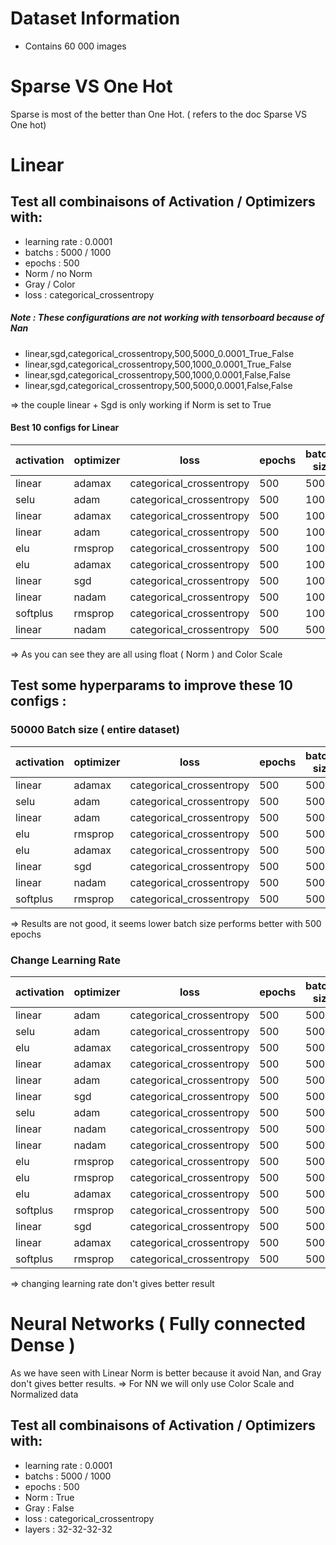 # Dataset Information

- Contains 60 000 images

# Sparse VS One Hot

Sparse is most of the better than One Hot. ( refers to the doc Sparse VS One hot)

# Linear

## Test all combinaisons of Activation / Optimizers with:
- learning rate : 0.0001
- batchs : 5000 / 1000
- epochs : 500
- Norm / no Norm
- Gray / Color
- loss : categorical_crossentropy


##### Note :  These configurations are not working with tensorboard because of Nan

- linear,sgd,categorical_crossentropy,500,5000_0.0001_True_False
- linear,sgd,categorical_crossentropy,500,1000_0.0001_True_False
- linear,sgd,categorical_crossentropy,500,1000,0.0001,False,False
- linear,sgd,categorical_crossentropy,500,5000,0.0001,False,False

=> the couple linear + Sgd is only working if Norm is set to True


#### Best 10 configs for Linear

| activation | optimizer | loss                     | epochs | batch-size | learning-rate | isGray | isNorm | last_loss | last_val_loss | last_accuracy | last_val_accuracy |
|------------|-----------|--------------------------|--------|------------|---------------|--------|--------|-----------|---------------|---------------|-------------------|
| linear     | adamax    | categorical_crossentropy | 500    | 5000       | 0.0001        | FAUX   | VRAI   | 2.05683   | 2.0691        | 0.18965       | 0.1941            |
| selu       | adam      | categorical_crossentropy | 500    | 1000       | 0.0001        | FAUX   | VRAI   | 2.02468   | 2.04076       | 0.19308       | 0.1928            |
| linear     | adamax    | categorical_crossentropy | 500    | 1000       | 0.0001        | FAUX   | VRAI   | 2.06132   | 2.06988       | 0.19488       | 0.1926            |
| linear     | adam      | categorical_crossentropy | 500    | 1000       | 0.0001        | FAUX   | VRAI   | 2.0378    | 2.05222       | 0.19435       | 0.1921            |
| elu        | rmsprop   | categorical_crossentropy | 500    | 1000       | 0.0001        | FAUX   | VRAI   | 2.07778   | 2.07607       | 0.1873        | 0.1892            |
| elu        | adamax    | categorical_crossentropy | 500    | 1000       | 0.0001        | FAUX   | VRAI   | 2.0679    | 2.08643       | 0.19135       | 0.1882            |
| linear     | sgd       | categorical_crossentropy | 500    | 1000       | 0.0001        | FAUX   | VRAI   | 2.09911   | 2.10564       | 0.1868        | 0.1881            |
| linear     | nadam     | categorical_crossentropy | 500    | 1000       | 0.0001        | FAUX   | VRAI   | 2.05672   | 2.0648        | 0.18955       | 0.1879            |
| softplus   | rmsprop   | categorical_crossentropy | 500    | 1000       | 0.0001        | FAUX   | VRAI   | 2.06619   | 2.08833       | 0.19200       | 0.1855            |
| linear     | nadam     | categorical_crossentropy | 500    | 5000       | 0.0001        | FAUX   | VRAI   | 2.09998   | 2.10575       | 0.18927       | 0.1854            |

=> As you can see they are all using float ( Norm ) and Color Scale

## Test some hyperparams to improve these 10 configs :

### 50000 Batch size ( entire dataset)

| activation | optimizer | loss                     | epochs | batch-size | learning-rate | isGray | isNorm | last_loss | last_val_loss | last_accuracy | last_val_accuracy |
|------------|-----------|--------------------------|--------|------------|---------------|--------|--------|-----------|---------------|---------------|-------------------|
| linear     | adamax    | categorical_crossentropy | 500    | 50000      | 0.0001        | FAUX   | VRAI   | 2.29883   | 2.30266       | 0.10917       | 0.0988            |
| selu       | adam      | categorical_crossentropy | 500    | 50000      | 0.0001        | FAUX   | VRAI   | 2.25644   | 2.2525        | 0.1631        | 0.1686            |
| linear     | adam      | categorical_crossentropy | 500    | 50000      | 0.0001        | FAUX   | VRAI   | 2.2529    | 2.25168       | 0.12513       | 0.1298            |
| elu        | rmsprop   | categorical_crossentropy | 500    | 50000      | 0.0001        | FAUX   | VRAI   | 2.36022   | 2.35007       | 0.09943       | 0.1025            |
| elu        | adamax    | categorical_crossentropy | 500    | 50000      | 0.0001        | FAUX   | VRAI   | 2.28577   | 2.28486       | 0.14382       | 0.1466            |
| linear     | sgd       | categorical_crossentropy | 500    | 50000      | 0.0001        | FAUX   | VRAI   | 2.27598   | 2.27837       | 0.13938       | 0.1406            |
| linear     | nadam     | categorical_crossentropy | 500    | 50000      | 0.0001        | FAUX   | VRAI   | 2.31367   | 2.29267       | 0.10797       | 0.1078            |
| softplus   | rmsprop   | categorical_crossentropy | 500    | 50000      | 0.0001        | FAUX   | VRAI   | 2.30084   | 2.30058       | 0.1144        | 0.1070            |

=> Results are not good, it seems lower batch size performs better with 500 epochs

### Change Learning Rate

| activation | optimizer | loss                     | epochs | batch-size | learning-rate | isGray | isNorm | last_loss | last_val_loss | last_accuracy | last_val_accuracy |
|------------|-----------|--------------------------|--------|------------|---------------|--------|--------|-----------|---------------|---------------|-------------------|
| linear	 | adam	     | categorical_crossentropy	| 500	 | 5000       |	0.0005	      | FAUX   | VRAI	| 2.03808	| 2.053	        | 0.19168	    |0.1879             |             
| selu	     | adam	     | categorical_crossentropy	| 500	 | 5000       |	0.0005	      | FAUX   | VRAI	| 2.06036	| 2.06925	    | 0.19103	    |0.1869             |
| elu	     | adamax	 | categorical_crossentropy	| 500	 | 5000       |	0.0005	      | FAUX   | VRAI	| 2.10677	| 2.11317	    | 0.1832	    |0.1841             |
| linear	 | adamax	 | categorical_crossentropy	| 500	 | 5000       |	0.0005	      | FAUX   | VRAI	| 2.09041	| 2.09576	    | 0.1891	    |0.1828             |
| linear	 | adam	     | categorical_crossentropy	| 500	 | 5000       |	0.001	      | FAUX   | VRAI	| 2.05202	| 2.06735	    | 0.1851	    |0.1766             |
| linear	 | sgd	     | categorical_crossentropy	| 500	 | 5000       |	0.001	      | FAUX   | VRAI	| 2.16486	| 2.16485	    | 0.1732	    |0.1765             |
| selu	     | adam	     | categorical_crossentropy	| 500	 | 5000       |	0.001	      | FAUX   | VRAI	| 2.15891	| 2.1626	    | 0.17042	    |0.1738             |
| linear	 | nadam	 | categorical_crossentropy	| 500	 | 5000       |	0.001	      | FAUX   | VRAI	| 2.07415	| 2.08653	    | 0.1716	    |0.1703             |
| linear	 | nadam	 | categorical_crossentropy	| 500	 | 5000       |	0.0005	      | FAUX   | VRAI	| 2.1545	| 2.16839	    | 0.17083	    |0.1621             |
| elu	     | rmsprop	 | categorical_crossentropy	| 500	 | 5000       |	0.001	      | FAUX   | VRAI	| 2.18739	| 2.19589	    | 0.1644	    |0.1561             |
| elu	     | rmsprop	 | categorical_crossentropy	| 500	 | 5000       |	0.0005	      | FAUX   | VRAI	| 2.21895	| 2.23468	    | 0.17537	    |0.1561             |
| elu	     | adamax	 | categorical_crossentropy	| 500	 | 5000       |	0.001	      | FAUX   | VRAI	| 2.18876	| 2.18864	    | 0.1582	    |0.1543             |
| softplus	 | rmsprop	 | categorical_crossentropy	| 500	 | 5000       |	0.0005	      | FAUX   | VRAI	| 2.26413	| 2.26003	    | 0.15552	    |0.1469             |
| linear	 | sgd	     | categorical_crossentropy	| 500	 | 5000       |	0.0005	      | FAUX   | VRAI	| 2.29088	| 2.29132	    | 0.11375	    |0.1147             |
| linear	 | adamax	 | categorical_crossentropy	| 500	 | 5000       |	0.001	      | FAUX   | VRAI	| 2.28205	| 2.28255	    | 0.1128	    |0.1145             |
| softplus	 | rmsprop	 | categorical_crossentropy	| 500	 | 5000       |	0.001	      | FAUX   | VRAI	| 2.30265	| 2.3028	    | 0.10087	    |0.0946             |
 
=> changing learning rate don't gives better result


# Neural Networks ( Fully connected Dense )

As we have seen with Linear Norm is better because it avoid Nan, and Gray don't gives better results.
=> For NN we will only use Color Scale and Normalized data

## Test all combinaisons of Activation / Optimizers with:
- learning rate : 0.0001
- batchs : 5000 / 1000
- epochs : 500
- Norm : True
- Gray : False
- loss : categorical_crossentropy
- layers : 32-32-32-32

 